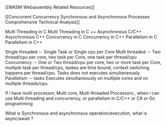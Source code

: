 


[[WASM Webassembly Related Resources]]

[[Concurrent Concurrency Synchronous and Asynchronous Processes Comprehensive Technical Analysis]]



Multi Threading in C 
Multi Threading in C ++
Asynchronous C/C++
Asynchronous C++
Concurrency in C
Concurrency in C++
Parallelism in C
Parallelism in C++

Single threaded -- Single Task or Single cpu per Core
Multi threaded --   Two thread/cpu per core, two task per Core, one task per thread/cpu
 Concurrency --   One or Two thread/cpu per core, two or more task per Core, multiple task per thread/cpu, taskes are time bound, context switching happens per thread/cpu. Tasks does not executes simultaneously. 
 Parallelism -- tasks Executes simultaneously on multiple cores and on multiple threads/cpu. 

If i have multi processor, Multi core, Multi threaded Processors , when i can use Multi threading and concurrency, or parallelism in C/C++ or C# or Go programming

What is Synchronous and asynchronous operation/execution, what is async/await ?





